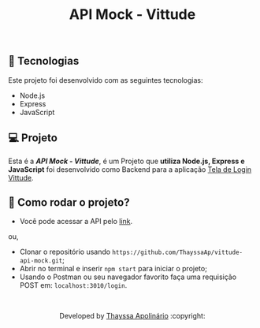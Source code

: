 <p align="center">
	<h1 align="center">API Mock - Vittude</h1>
</p>

<br>

## 🚀 Tecnologias

Este projeto foi desenvolvido com as seguintes tecnologias:

- Node.js
- Express
- JavaScript

## 💻 Projeto

Esta é a ***API Mock - Vittude***, é um Projeto que **utiliza Node.js, Express e JavaScript** foi desenvolvido como Backend para a aplicação [Tela de Login Vittude](https://github.com/ThayssaAp/vittude-frontend/edit/master/README.md).

## 🤔 Como rodar o projeto?

- Você pode acessar a API pelo [link](https://vittude-api-mock.onrender.com).

ou, 

- Clonar o repositório usando `https://github.com/ThayssaAp/vittude-api-mock.git`;
- Abrir no terminal e inserir `npm start` para iniciar o projeto;
- Usando o Postman ou seu navegador favorito faça uma requisição POST em: `localhost:3010/login`.

<br>

<p align="center">Developed by <a href="https://www.linkedin.com/in/thayssa-apolinário-913903237/">Thayssa Apolinário</a> :copyright:
